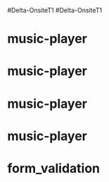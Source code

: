 #Delta-OnsiteT1
#Delta-OnsiteT1
# music-player
# music-player
# music-player
# music-player
# form_validation
